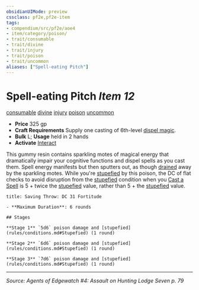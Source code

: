 ```yaml
---
obsidianUIMode: preview
cssclass: pf2e,pf2e-item
tags:
- compendium/src/pf2e/aoe4
- item/category/poison/
- trait/consumable
- trait/divine
- trait/injury
- trait/poison
- trait/uncommon
aliases: ["Spell-eating Pitch"]
---
```

# Spell-eating Pitch *Item 12*  
[consumable](consumable.md "Consumable Item Trait")  [divine](divine.md "Divine Tradition Trait")  [injury](injury.md "Injury Item Trait")  [poison](Reference/Rules/Traits/poison.md "Poison Effect Trait")  [uncommon](uncommon.md "Uncommon Rarity Trait")  

- **Price** 325 gp
- **Craft Requirements** Supply one casting of 6th-level [dispel magic](dispel-magic.md).
- **Bulk** L; **Usage** held in 2 hands
- **Activate** [Interact](interact.md)

This gummy resin contains sparkling motes of magical energy that dramatically impair your cognitive functions and dispel spells as you cast them. Spell energy manifests but then sputters out, as though [drained](conditions.md#Drained) away by the sparkling motes. While you're [stupefied](conditions.md#Stupefied) by this poison, the DC of flat checks to avoid disruption from the [stupefied](conditions.md#Stupefied) condition when you [Cast a Spell](cast-a-spell.md) is 5 + twice the [stupefied](conditions.md#Stupefied) value, rather than 5 + the [stupefied](conditions.md#Stupefied) value.

```ad-inline-affliction
title: Saving Throw: DC 31 Fortitude

- **Maximum Duration**: 6 rounds

## Stages

**Stage 1** `5d6` poison damage and [stupefied](rules/conditions.md#Stupefied) (1 round)

**Stage 2** `6d6` poison damage and [stupefied](rules/conditions.md#Stupefied) (1 round)

**Stage 3** `7d6` poison damage and [stupefied](rules/conditions.md#Stupefied) (1 round)
```


---
*Source: Agents of Edgewatch #4: Assault on Hunting Lodge Seven p. 79*